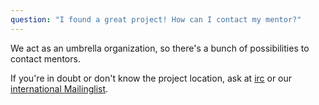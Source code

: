 ```yaml
---
question: "I found a great project! How can I contact my mentor?"
---
```

We act as an umbrella organization, so there's a bunch of possibilities to contact mentors.

If you're in doubt or don't know the project location, ask at [irc](http://irc.freifunk.net) or our [international Mailinglist](https://lists.freifunk.net/mailman/listinfo/wlanware-freifunk.net).
